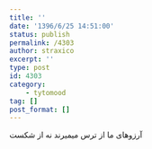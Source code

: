 ```yaml
---
title: ''
date: '1396/6/25 14:51:00'
status: publish
permalink: /4303
author: straxico
excerpt: ''
type: post
id: 4303
category:
    - tytomood
tag: []
post_format: []
---
```

آرزوهای ما از ترس میمیرند نه از شکست